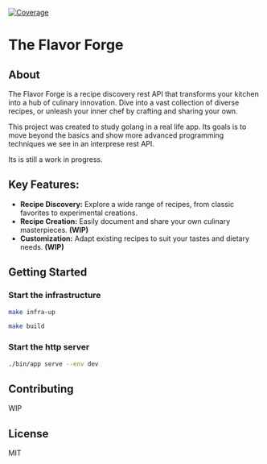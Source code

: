 [![Coverage](https://sonarcloud.io/api/project_badges/measure?project=dbiagi_gororoba&metric=coverage)](https://sonarcloud.io/summary/new_code?id=dbiagi_gororoba)
# The Flavor Forge


## About

The Flavor Forge is a recipe discovery rest API that transforms your kitchen into a hub of culinary innovation. 
Dive into a vast collection of diverse recipes, or unleash your inner chef by crafting and sharing your own.

This project was created to study golang in a real life app. Its goals is to move beyond the basics and show more advanced programming techniques we see in an interprese rest API.

Its is still a work in progress. 

## Key Features:

* **Recipe Discovery:** Explore a wide range of recipes, from classic favorites to experimental creations.
* **Recipe Creation:** Easily document and share your own culinary masterpieces. **(WIP)**
* **Customization:** Adapt existing recipes to suit your tastes and dietary needs. **(WIP)**

## Getting Started

### Start the infrastructure

```bash
make infra-up
```

```bash
make build
```

### Start the http server
```bash
./bin/app serve --env dev
```

## Contributing

WIP

## License

MIT
